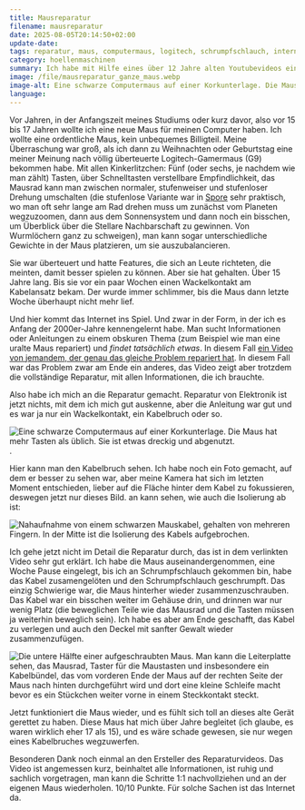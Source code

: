 ```yaml
---
title: Mausreparatur
filename: mausreparatur
date: 2025-08-05T20:14:50+02:00
update-date:
tags: reparatur, maus, computermaus, logitech, schrumpfschlauch, internet
category: hoellenmaschinen
summary: Ich habe mit Hilfe eines über 12 Jahre alten Youtubevideos eine 15 (17?) Jahre alte Maus (Logitech G9) repariert.
image: /file/mausreparatur_ganze_maus.webp
image-alt: Eine schwarze Computermaus auf einer Korkunterlage. Die Maus hat mehr Tasten als üblich. Sie ist etwas dreckig und abgenutzt.
language:
---
```


Vor Jahren, in der Anfangszeit meines Studiums oder kurz davor, also vor 15 bis 17 Jahren wollte ich eine neue Maus für meinen Computer haben. Ich wollte eine ordentliche Maus, kein unbequemes Billigteil. Meine Überraschung war groß, als ich dann zu Weihnachten oder Geburtstag eine meiner Meinung nach völlig überteuerte Logitech-Gamermaus (G9) bekommen habe. Mit allen Kinkerlitzchen: Fünf (oder sechs, je nachdem wie man zählt) Tasten, über Schnelltasten verstellbare Empfindlichkeit, das Mausrad kann man zwischen normaler, stufenweiser und stufenloser Drehung umschalten (die stufenlose Variante war in [Spore](/blogposts/old_1211985) sehr praktisch, wo man oft sehr lange am Rad drehen muss um zunächst vom Planeten wegzuzoomen, dann aus dem Sonnensystem und dann noch ein bisschen, um Überblick über die Stellare Nachbarschaft zu gewinnen. Von Wurmlöchern ganz zu schweigen), man kann sogar unterschiedliche Gewichte in der Maus platzieren, um sie auszubalancieren.

Sie war überteuert und hatte Features, die sich an Leute richteten, die meinten, damit besser spielen zu können. Aber sie hat gehalten. Über 15 Jahre lang. Bis sie vor ein paar Wochen einen Wackelkontakt am Kabelansatz bekam. Der wurde immer schlimmer, bis die Maus dann letzte Woche überhaupt nicht mehr lief.

Und hier kommt das Internet ins Spiel. Und zwar in der Form, in der ich es Anfang der 2000er-Jahre kennengelernt habe. Man sucht Informationen oder Anleitungen zu einem obskuren Thema (zum Beispiel wie man eine uralte Maus repariert) und _findet tatsächlich etwas_. In diesem Fall [ein Video von jemandem, der genau das gleiche Problem repariert hat](https://www.youtube.com/watch?v=cCs2dr-XOSA). In diesem Fall war das Problem zwar am Ende ein anderes, das Video zeigt aber trotzdem die vollständige Reparatur, mit allen Informationen, die ich brauchte.

Also habe ich mich an die Reparatur gemacht. Reparatur von Elektronik ist jetzt nichts, mit dem ich mich gut auskenne, aber die Anleitung war gut und es war ja nur ein Wackelkontakt, ein Kabelbruch oder so.

![Eine schwarze Computermaus auf einer Korkunterlage. Die Maus hat mehr Tasten als üblich. Sie ist etwas dreckig und abgenutzt.](/file/mausreparatur_ganze_maus.webp).

Hier kann man den Kabelbruch sehen. Ich habe noch ein Foto gemacht, auf dem er besser zu sehen war, aber meine Kamera hat sich im letzten Moment entschieden, lieber auf die Fläche hinter dem Kabel zu fokussieren, deswegen jetzt nur dieses Bild. an kann sehen, wie auch die Isolierung ab ist:

![Nahaufnahme von einem schwarzen Mauskabel, gehalten von mehreren Fingern. In der Mitte ist die Isolierung des Kabels aufgebrochen.](/file/mausreparatur_kabelbruch.webp)

Ich gehe jetzt nicht im Detail die Reparatur durch, das ist in dem verlinkten Video sehr gut erklärt. Ich habe die Maus auseinandergenommen, eine Woche Pause eingelegt, bis ich an Schrumpfschlauch gekommen bin, habe das Kabel zusamengelöten und den Schrumpfschlauch geschrumpft. Das einzig Schwierige war, die Maus hinterher wieder zusammenzuschrauben. Das Kabel war ein bisschen weiter im Gehäuse drin, und drinnen war nur wenig Platz (die beweglichen Teile wie das Mausrad und die Tasten müssen ja weiterhin beweglich sein). Ich habe es aber am Ende geschafft, das Kabel zu verlegen und auch den Deckel mit sanfter Gewalt wieder zusammenzufügen.

![Die untere Hälfte einer aufgeschraubten Maus. Man kann die Leiterplatte sehen, das Mausrad, Taster für die Maustasten und insbesondere ein Kabelbündel, das vom vorderen Ende der Maus auf der rechten Seite der Maus nach hinten durchgeführt wird und dort eine kleine Schleife macht bevor es ein Stückchen weiter vorne in einem Steckkontakt steckt.](/file/mausreparatur_kabel_verlegen.webp "Schrumpfschlauch UND Isolierband, das ganze Programm.")

Jetzt funktioniert die Maus wieder, und es fühlt sich toll an dieses alte Gerät gerettet zu haben. Diese Maus hat mich über Jahre begleitet (ich glaube, es waren wirklich eher 17 als 15), und es wäre schade gewesen, sie nur wegen eines Kabelbruches wegzuwerfen.

Besonderen Dank noch einmal an den Ersteller des Reparaturvideos. Das Video ist angemessen kurz, beinhaltet alle Informationen, ist ruhig und sachlich vorgetragen, man kann die Schritte 1:1 nachvollziehen und an der eigenen Maus wiederholen. 10/10 Punkte. Für solche Sachen ist das Internet da.
